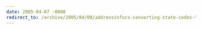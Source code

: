 ```yaml
---
date: 2005-04-07 -0800
redirect_to: /archive/2005/04/08/addressinfocs-converting-state-codes-to-state-names-and-vice-versa.aspx/
---
```

